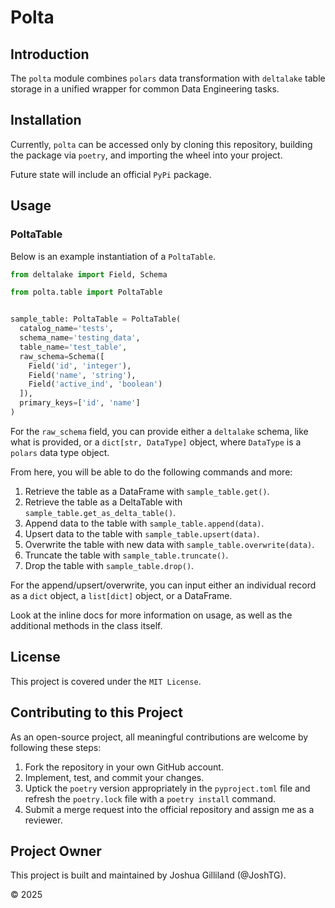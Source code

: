 # Polta
## Introduction
The `polta` module combines `polars` data transformation with `deltalake` table storage in a unified wrapper for common Data Engineering tasks.

## Installation
Currently, `polta` can be accessed only by cloning this repository, building the package via `poetry`, and importing the wheel into your project.

Future state will include an official `PyPi` package.

## Usage

### PoltaTable

Below is an example instantiation of a `PoltaTable`.

```python
from deltalake import Field, Schema

from polta.table import PoltaTable


sample_table: PoltaTable = PoltaTable(
  catalog_name='tests',
  schema_name='testing_data',
  table_name='test_table',
  raw_schema=Schema([
    Field('id', 'integer'),
    Field('name', 'string'),
    Field('active_ind', 'boolean')
  ]),
  primary_keys=['id', 'name']
)
```

For the `raw_schema` field, you can provide either a `deltalake` schema, like what is provided, or a `dict[str, DataType]` object, where `DataType` is a `polars` data type object.

From here, you will be able to do the following commands and more:
1. Retrieve the table as a DataFrame with `sample_table.get()`.
2. Retrieve the table as a DeltaTable with `sample_table.get_as_delta_table()`.
3. Append data to the table with `sample_table.append(data)`.
4. Upsert data to the table with `sample_table.upsert(data)`.
5. Overwrite the table with new data with `sample_table.overwrite(data)`.
6. Truncate the table with `sample_table.truncate()`.
7. Drop the table with `sample_table.drop()`.

For the append/upsert/overwrite, you can input either an individual record as a `dict` object, a `list[dict]` object, or a DataFrame.

Look at the inline docs for more information on usage, as well as the additional methods in the class itself.


## License

This project is covered under the `MIT License`.


## Contributing to this Project

As an open-source project, all meaningful contributions are welcome by following these steps:
1. Fork the repository in your own GitHub account.
2. Implement, test, and commit your changes.
3. Uptick the `poetry` version appropriately in the `pyproject.toml` file and refresh the `poetry.lock` file with a `poetry install` command.
4. Submit a merge request into the official repository and assign me as a reviewer.

## Project Owner
This project is built and maintained by Joshua Gilliland (@JoshTG).

© 2025